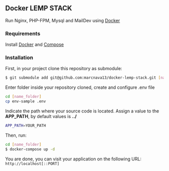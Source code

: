 ## Docker LEMP STACK

Run Nginx, PHP-FPM, Mysql and MailDev using [Docker]

### Requirements
Install [Docker] and [Compose]

### Installation

First, in your project clone this repository as submodule:

```bash
$ git submodule add git@github.com:marcnava13/docker-lemp-stack.git [name_folder]
```

Enter folder inside your repository cloned, create and configure .env file

```bash
cd [name_folder]
cp env-sample .env
```

Indicate the path where your source code is located. Assign a value to the **APP_PATH**, by default values is **../**

```bash
APP_PATH=YOUR_PATH
```

Then, run:

```bash
cd [name_folder]
$ docker-compose up -d
```

You are done, you can visit your application on the following URL: `http://localhost[::PORT]`

[Docker]:                      https://www.docker.io/
[Compose]:                     http://docs.docker.com/compose/install/

